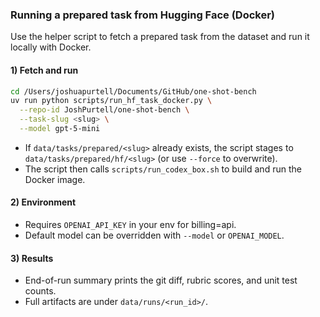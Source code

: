 ### Running a prepared task from Hugging Face (Docker)

Use the helper script to fetch a prepared task from the dataset and run it locally with Docker.

#### 1) Fetch and run

```bash
cd /Users/joshuapurtell/Documents/GitHub/one-shot-bench
uv run python scripts/run_hf_task_docker.py \
  --repo-id JoshPurtell/one-shot-bench \
  --task-slug <slug> \
  --model gpt-5-mini
```

- If `data/tasks/prepared/<slug>` already exists, the script stages to `data/tasks/prepared/hf/<slug>` (or use `--force` to overwrite).
- The script then calls `scripts/run_codex_box.sh` to build and run the Docker image.

#### 2) Environment

- Requires `OPENAI_API_KEY` in your env for billing=api.
- Default model can be overridden with `--model` or `OPENAI_MODEL`.

#### 3) Results

- End-of-run summary prints the git diff, rubric scores, and unit test counts.
- Full artifacts are under `data/runs/<run_id>/`.

